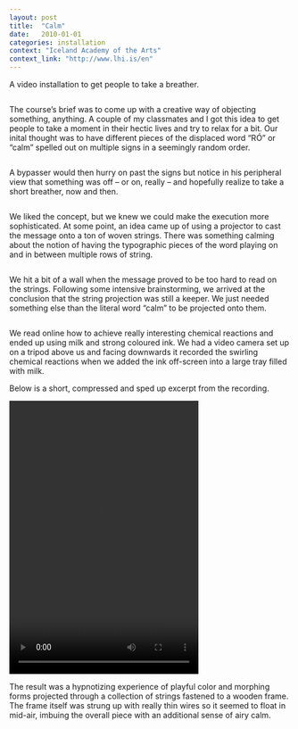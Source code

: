 ```yaml
---
layout: post
title:  "Calm"
date:   2010-01-01
categories: installation
context: "Iceland Academy of the Arts"
context_link: "http://www.lhi.is/en"
---
```

A video installation to get people to take a breather.

<img src="https://dl.dropboxusercontent.com/s/e09rr5jj8higbfo/ro-cover.jpg?dl=0" alt="">

The course’s brief was to come up with a creative way of objecting something, anything.
A couple of my classmates and I got this idea to get people to take a moment in their hectic lives and try to relax for a bit. Our inital thought was to have different pieces of the displaced word “RÓ” or “calm” spelled out on multiple signs in a seemingly random order.

<img src="https://dl.dropboxusercontent.com/s/e66h33387osq7xv/ro-process-1.jpg?dl=0" alt="">

A bypasser would then hurry on past the signs but notice in his peripheral view that something was off – or on, really – and hopefully realize to take a short breather, now and then.

<img src="https://dl.dropboxusercontent.com/s/178jsc516pfoqfl/ro-process-2.jpg?dl=0" alt="">

We liked the concept, but we knew we could make the execution more sophisticated. At some point, an idea came up of using a projector to cast the message onto a ton of woven strings. There was something calming about the notion of having the typographic pieces of the word playing on and in between multiple rows of string.

<img src="https://dl.dropboxusercontent.com/s/k19xxtrzbhjh7li/ro-sketch-1.png?dl=0" alt="">

We hit a bit of a wall when the message proved to be too hard to read on the strings.
Following some intensive brainstorming, we arrived at the conclusion that the string projection was still a keeper. We just needed something else than the literal word “calm” to be projected onto them.

<img src="https://dl.dropboxusercontent.com/s/jea0oyxfe35pqd0/ro-sketch-2.png?dl=0" alt="">

We read online how to achieve really interesting chemical reactions and ended up using milk and strong coloured ink. We had a video camera set up on a tripod above us and facing downwards it recorded the swirling chemical reactions when we added the ink off-screen into a large tray  filled with milk.

Below is a short, compressed and sped up excerpt from the recording.

<video width="339" height="490" controls>
  <source src="https://dl.dropboxusercontent.com/s/og0e7mblkbm0v7e/ro_motmaeli_speedup.mp4?dl=0" type="video/mp4">
  Your browser does not support the video tag.
</video>

The result was a hypnotizing experience of playful color and morphing forms projected through a collection of strings fastened to a wooden frame. The frame itself was strung up with really thin wires so it seemed to float in mid-air, imbuing the overall piece with an additional sense of airy calm.

<img src="https://dl.dropboxusercontent.com/s/ruvrmimrhbxdtr9/ro-detail-1.jpg?dl=0" alt="">

